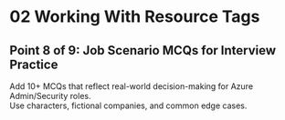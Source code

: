 # 02 Working With Resource Tags

## Point 8 of 9: Job Scenario MCQs for Interview Practice

Add 10+ MCQs that reflect real-world decision-making for Azure Admin/Security roles.  
Use characters, fictional companies, and common edge cases.

